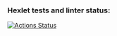 ### Hexlet tests and linter status:
[![Actions Status](https://github.com/irpetrovva/frontend-project-44/workflows/hexlet-check/badge.svg)](https://github.com/irpetrovva/frontend-project-44/actions)